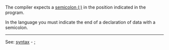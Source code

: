 The compiler expects a [semicolon (;)](semicolon.md) in the position indicated in the program.

In the language you must indicate the end of a declaration of data with a semicolon.

---------------------------------------
See: [syntax](syntax_of_a_programdot.md) - [ ; ](semicolon.md)

